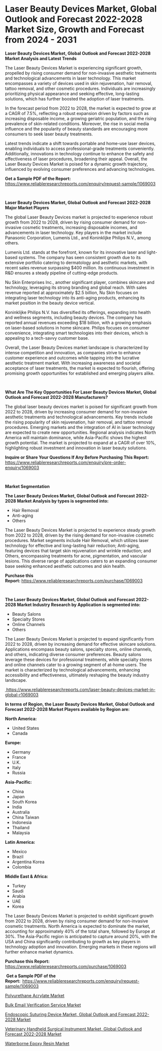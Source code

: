 <p><h1>Laser Beauty Devices Market, Global Outlook and Forecast 2022-2028 Market Size, Growth and Forecast from 2024 - 2031</h1></p><p><strong>Laser Beauty Devices Market, Global Outlook and Forecast 2022-2028 Market Analysis and Latest Trends</strong></p>
<p><p>The Laser Beauty Devices Market is experiencing significant growth, propelled by rising consumer demand for non-invasive aesthetic treatments and technological advancements in laser technology. This market encompasses a variety of devices used in skin rejuvenation, hair removal, tattoo removal, and other cosmetic procedures. Individuals are increasingly prioritizing physical appearance and seeking effective, long-lasting solutions, which has further boosted the adoption of laser treatments.</p><p>In the forecast period from 2022 to 2028, the market is expected to grow at a CAGR of 7.5%, reflecting a robust expansion driven by factors such as increasing disposable income, a growing geriatric population, and the rising prevalence of skin-related conditions. Moreover, the rise in social media influence and the popularity of beauty standards are encouraging more consumers to seek laser beauty treatments.</p><p>Latest trends indicate a shift towards portable and home-use laser devices, enabling individuals to access professional-grade treatments conveniently. Additionally, innovations in technology continue to enhance the safety and effectiveness of laser procedures, broadening their appeal. Overall, the Laser Beauty Devices Market is poised for a dynamic growth trajectory, influenced by evolving consumer preferences and advancing technologies.</p></p>
<p><strong>Get a Sample PDF of the Report:&nbsp;</strong> <a href="https://www.reliableresearchreports.com/enquiry/request-sample/1069003">https://www.reliableresearchreports.com/enquiry/request-sample/1069003</a></p>
<p>&nbsp;</p>
<p><strong>Laser Beauty Devices Market, Global Outlook and Forecast 2022-2028 Major Market Players</strong></p>
<p><p>The global Laser Beauty Devices market is projected to experience robust growth from 2022 to 2028, driven by rising consumer demand for non-invasive cosmetic treatments, increasing disposable incomes, and advancements in laser technology. Key players in the market include Panasonic Corporation, Lumenis Ltd., and Koninklijke Philips N.V., among others.</p><p>Lumenis Ltd. stands at the forefront, known for its innovative laser and light-based systems. The company has seen consistent growth due to its extensive portfolio catering to dermatology and aesthetic markets, with recent sales revenue surpassing $400 million. Its continuous investment in R&D ensures a steady pipeline of cutting-edge products.</p><p>Nu Skin Enterprises Inc., another significant player, combines skincare and technology, leveraging its strong branding and global reach. With sales revenue reported at approximately $2.5 billion, Nu Skin focuses on integrating laser technology into its anti-aging products, enhancing its market position in the beauty device vertical.</p><p>Koninklijke Philips N.V. has diversified its offerings, expanding into health and wellness segments, including beauty devices. The company has reported annual revenues exceeding $18 billion, with a growing emphasis on laser-based solutions in home skincare. Philips focuses on consumer convenience, integrating smart technologies into their devices, which is appealing to a tech-savvy customer base.</p><p>Overall, the Laser Beauty Devices market landscape is characterized by intense competition and innovation, as companies strive to enhance customer experience and outcomes while tapping into the lucrative aesthetic treatment market. With increasing awareness and societal acceptance of laser treatments, the market is expected to flourish, offering promising growth opportunities for established and emerging players alike.</p></p>
<p>&nbsp;</p>
<p><strong>What Are The Key Opportunities For Laser Beauty Devices Market, Global Outlook and Forecast 2022-2028 Manufacturers?</strong></p>
<p><p>The global laser beauty devices market is poised for significant growth from 2022 to 2028, driven by increasing consumer demand for non-invasive aesthetic treatments and technological advancements. Key trends include the rising popularity of skin rejuvenation, hair removal, and tattoo removal procedures. Emerging markets and the integration of AI in laser technology are expected to create new opportunities. Regional analysis indicates North America will maintain dominance, while Asia-Pacific shows the highest growth potential. The market is projected to expand at a CAGR of over 10%, highlighting robust investment and innovation in laser beauty solutions.</p></p>
<p><strong>Inquire or Share Your Questions If Any Before Purchasing This Report:</strong> <a href="https://www.reliableresearchreports.com/enquiry/pre-order-enquiry/1069003">https://www.reliableresearchreports.com/enquiry/pre-order-enquiry/1069003</a></p>
<p>&nbsp;</p>
<p><strong>Market Segmentation</strong></p>
<p><strong>The Laser Beauty Devices Market, Global Outlook and Forecast 2022-2028 Market Analysis by types is segmented into:</strong></p>
<p><ul><li>Hair Removal</li><li>Anti-aging</li><li>Others</li></ul></p>
<p><p>The Laser Beauty Devices Market is projected to experience steady growth from 2022 to 2028, driven by the rising demand for non-invasive cosmetic procedures. Market segments include Hair Removal, which utilizes laser technology for effective and long-lasting hair reduction; Anti-aging, featuring devices that target skin rejuvenation and wrinkle reduction; and Others, encompassing treatments for acne, pigmentation, and vascular lesions. This diverse range of applications caters to an expanding consumer base seeking enhanced aesthetic outcomes and skin health.</p></p>
<p><strong>Purchase this Report:&nbsp;</strong><a href="https://www.reliableresearchreports.com/purchase/1069003">https://www.reliableresearchreports.com/purchase/1069003</a></p>
<p>&nbsp;</p>
<p><strong>The Laser Beauty Devices Market, Global Outlook and Forecast 2022-2028 Market Industry Research by Application is segmented into:</strong></p>
<p><ul><li>Beauty Salons</li><li>Specialty Stores</li><li>Online Channels</li><li>Others</li></ul></p>
<p><p>The Laser Beauty Devices Market is projected to expand significantly from 2022 to 2028, driven by increasing demand for effective skincare solutions. Applications encompass beauty salons, specialty stores, online channels, and others, indicating diverse consumer preferences. Beauty salons leverage these devices for professional treatments, while specialty stores and online channels cater to a growing segment of at-home users. The market is characterized by technological advancements, enhancing accessibility and effectiveness, ultimately reshaping the beauty industry landscape.</p></p>
<p><a href="https://www.reliableresearchreports.com/laser-beauty-devices-market-in-global-r1069003">&nbsp;https://www.reliableresearchreports.com/laser-beauty-devices-market-in-global-r1069003</a></p>
<p><strong>In terms of Region, the Laser Beauty Devices Market, Global Outlook and Forecast 2022-2028 Market Players available by Region are:</strong></p>
<p>
    <p> <strong> North America: </strong>
        <ul>
            <li>United States</li>
            <li>Canada</li>
        </ul>
        </p> 
    <p> <strong> Europe: </strong>
        <ul>
            <li>Germany</li>
            <li>France</li>
            <li>U.K.</li>
            <li>Italy</li>
            <li>Russia</li>
        </ul>
        </p> 
    <p> <strong> Asia-Pacific: </strong>
        <ul>
            <li>China</li>
            <li>Japan</li>
            <li>South Korea</li>
            <li>India</li>
            <li>Australia</li>
            <li>China Taiwan</li>
            <li>Indonesia</li>
            <li>Thailand</li>
            <li>Malaysia</li>
        </ul>
        </p> 
    <p> <strong> Latin America: </strong>
        <ul>
            <li>Mexico</li>
            <li>Brazil</li>
            <li>Argentina Korea</li>
            <li>Colombia</li>
        </ul>
        </p> 
    <p> <strong> Middle East & Africa: </strong>
        <ul>
            <li>Turkey</li>
            <li>Saudi</li>
            <li>Arabia</li>
            <li>UAE</li>
            <li>Korea</li>
        </ul>
    </p>
    </p>
<p><p>The Laser Beauty Devices Market is projected to exhibit significant growth from 2022 to 2028, driven by rising consumer demand for non-invasive cosmetic treatments. North America is expected to dominate the market, accounting for approximately 40% of the total share, followed by Europe at 30%. The Asia-Pacific region is anticipated to capture around 20%, with the USA and China significantly contributing to growth as key players in technology adoption and innovation. Emerging markets in these regions will further enhance market dynamics.</p></p>
<p><strong>Purchase this Report: </strong><a href="https://www.reliableresearchreports.com/purchase/1069003">https://www.reliableresearchreports.com/purchase/1069003</a></p>
<p>&nbsp;<strong>Get a Sample PDF of the Report:&nbsp;&nbsp;</strong><a href="https://www.reliableresearchreports.com/enquiry/request-sample/1069003">https://www.reliableresearchreports.com/enquiry/request-sample/1069003</a></p>
<p><strong></strong></p>
<p><p><a href="https://medium.com/@paulmcglynn6456/polyurethane-acrylate-market-size-growth-trends-statistics-forecasts-2024-2031-bee1e2adc220">Polyurethane Acrylate Market</a></p><p><a href="https://www.linkedin.com/pulse/navigating-global-bulk-email-verification-service-market-p6oyf?trackingId=IakNcewlTf2JL5W5tEClNA%3D%3D">Bulk Email Verification Service Market</a></p><p><a href="https://github.com/SamiaChowdhury801/Market-Research-Report-List-1/blob/main/endoscopic-suturing-device-market-global-outlook-and-forecast-2022-2028-market.md">Endoscopic Suturing Device Market, Global Outlook and Forecast 2022-2028 Market</a></p><p><a href="https://github.com/BellAuer/Market-Research-Report-List-1/blob/main/veterinary-handheld-surgical-instrument-market-global-outlook-and-forecast-2022-2028-market.md">Veterinary Handheld Surgical Instrument Market, Global Outlook and Forecast 2022-2028 Market</a></p><p><a href="https://issuu.com/reportprime-2/docs/waterborne-epoxy-resin-market-size-_f9f121450fba1a">Waterborne Epoxy Resin Market</a></p></p>